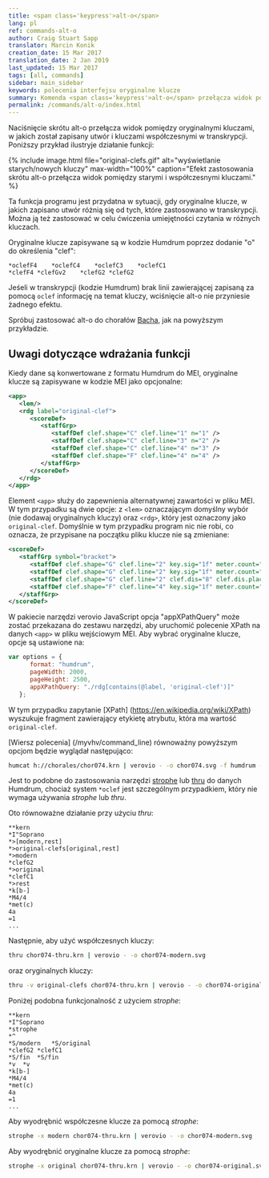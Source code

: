 ```yaml
---
title: <span class='keypress'>alt-o</span>
lang: pl
ref: commands-alt-o
author: Craig Stuart Sapp
translator: Marcin Konik
creation_date: 15 Mar 2017
translation_date: 2 Jan 2019
last_updated: 15 Mar 2017
tags: [all, commands]
sidebar: main_sidebar
keywords: polecenia interfejsu oryginalne klucze
summary: Komenda <span class='keypress'>alt-o</span> przełącza widok pomiędzy kluczami współczesnymi i oryginalnymi.
permalink: /commands/alt-o/index.html
---
```


Naciśnięcie skrótu <span class="keypress">alt-o</span> przełącza widok pomiędzy
oryginalnymi kluczami, w jakich został zapisany utwór i kluczami współczesnymi w transkrypcji.
Poniższy przykład ilustryje działanie funkcji:

{% include image.html
	file="original-clefs.gif"
	alt="wyświetlanie starych/nowych kluczy"
	max-width="100%"
	caption="Efekt zastosowania skrótu <span class='keypress'>alt-o</span> przełącza widok pomiędzy starymi i współczesnymi kluczami."
%}

Ta funkcja programu jest przydatna w sytuacji, gdy oryginalne klucze,
w jakich zapisano utwór różnią się od tych, które zastosowano w transkrypcji.
Można ją też zastosować w celu ćwiczenia umiejętności czytania w różnych kluczach.

Oryginalne klucze zapisywane są w kodzie Humdrum poprzez dodanie "o" do określenia "clef":
<style>
pre {
	tab-size: 12;
	-o-tab-size: 12;
	-moz-tab-size: 12;
	-webkit-tab-size: 12;
}
</style>

```
*oclefF4	*oclefC4	*oclefC3	*oclefC1
*clefF4	*clefGv2	*clefG2	*clefG2
```

Jeśeli w transkrypcji (kodzie Humdrum) brak linii zawierającej zapisaną
za pomocą `oclef` informację na temat kluczy, wciśnięcie <span class="keypress">alt-o</span>
nie przyniesie żadnego efektu.

Spróbuj zastosować <span class="keypress">alt-o</span> do
chorałów [Bacha](http://verovio.humdrum.org/?file=chorales/chor074.krn), jak na powyższym przykładzie.

## Uwagi dotyczące wdrażania funkcji ##

Kiedy dane są konwertowane z formatu Humdrum do MEI, oryginalne klucze są zapisywane w kodzie MEI jako opcjonalne:

```xml
<app>
   <lem/>
   <rdg label="original-clef">
      <scoreDef>
         <staffGrp>
            <staffDef clef.shape="C" clef.line="1" n="1" />
            <staffDef clef.shape="C" clef.line="3" n="2" />
            <staffDef clef.shape="C" clef.line="4" n="3" />
            <staffDef clef.shape="F" clef.line="4" n="4" />
         </staffGrp>
      </scoreDef>
   </rdg>
</app>
```

Element `<app>` służy do zapewnienia alternatywnej zawartości w pliku MEI. W tym przypadku są
dwie opcje: z `<lem>` oznaczającym domyślny wybór (nie dodawaj oryginalnych kluczy) oraz `<rdg>`,
który jest oznaczony jako `original-clef`. Domyślnie w tym przypadku program nic nie robi, co oznacza,
że przypisane na początku pliku klucze nie są zmieniane:

```xml
<scoreDef>
   <staffGrp symbol="bracket">
      <staffDef clef.shape="G" clef.line="2" key.sig="1f" meter.count="4" meter.unit="4" meter.sym="common" n="1" label="Soprano" lines="5" />
      <staffDef clef.shape="G" clef.line="2" key.sig="1f" meter.count="4" meter.unit="4" meter.sym="common" n="2" label="Alto" lines="5" />
      <staffDef clef.shape="G" clef.line="2" clef.dis="8" clef.dis.place="below" key.sig="1f" meter.count="4" meter.unit="4" meter.sym="common" n="3" label="Tenor" lines="5" />
      <staffDef clef.shape="F" clef.line="4" key.sig="1f" meter.count="4" meter.unit="4" meter.sym="common" n="4" label="Bass" lines="5" />
   </staffGrp>
</scoreDef>
```

W pakiecie narzędzi verovio JavaScript opcja "appXPathQuery" może zostać przekazana do zestawu narzędzi,
aby uruchomić polecenie XPath na danych `<app>` w pliku wejściowym MEI. Aby wybrać oryginalne klucze,
opcje są ustawione na:

```javascript
var options = {
      format: "humdrum",
      pageWidth: 2000,
      pageHeight: 2500,
      appXPathQuery: "./rdg[contains(@label, 'original-clef')]"
   };
```
W tym przypadku zapytanie [XPath] (https://en.wikipedia.org/wiki/XPath) wyszukuje fragment zawierający
etykietę atrybutu, która ma wartość `original-clef`.

[Wiersz polecenia] (/myvhv/command_line) równoważny powyższym opcjom będzie wyglądał następująco:

```bash
humcat h://chorales/chor074.krn | verovio - -o chor074.svg -f humdrum -w 2000 -h 2500 --app-xpath-query="./rdg[contains(@label, 'original-clef')]"
```
Jest to podobne do zastosowania narzędzi [strophe](http://www.humdrum.org/Humdrum/commands/strophe.htm) lub [thru](http://www.humdrum.org/Humdrum/commands/thru.html)
do danych Humdrum, chociaż system `*oclef` jest szczególnym przypadkiem, który nie wymaga używania *strophe* lub *thru*.

Oto równoważne działanie przy użyciu *thru*:

```
**kern
*I"Soprano
*>[modern,rest]
*>original-clefs[original,rest]
*>modern
*clefG2
*>original
*clefC1
*>rest
*k[b-]
*M4/4
*met(c)
4a
=1
...
```

Następnie, aby użyć współczesnych kluczy:

```bash
thru chor074-thru.krn | verovio - -o chor074-modern.svg
```

oraz oryginalnych kluczy:

```bash
thru -v original-clefs chor074-thru.krn | verovio - -o chor074-original.svg
```

Poniżej podobna funkcjonalność z użyciem *strophe*:

<style>
pre {
	tab-size: 15;
	-o-tab-size: 15;
	-moz-tab-size: 15;
	-webkit-tab-size: 15;
}
</style>

```
**kern
*I"Soprano
*strophe
*^
*S/modern	*S/original
*clefG2	*clefC1
*S/fin	*S/fin
*v	*v
*k[b-]
*M4/4
*met(c)
4a
=1
...
```

Aby wyodrębnić współczesne klucze za pomocą *strophe*:

```bash
strophe -x modern chor074-thru.krn | verovio - -o chor074-modern.svg
```

Aby wyodrębnić oryginalne klucze za pomocą *strophe*:

```bash
strophe -x original chor074-thru.krn | verovio - -o chor074-original.svg
```
